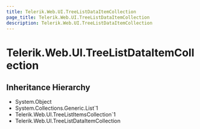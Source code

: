 ```yaml
---
title: Telerik.Web.UI.TreeListDataItemCollection
page_title: Telerik.Web.UI.TreeListDataItemCollection
description: Telerik.Web.UI.TreeListDataItemCollection
---
```


# Telerik.Web.UI.TreeListDataItemCollection

## Inheritance Hierarchy

* System.Object
* System.Collections.Generic.List`1
* Telerik.Web.UI.TreeListItemsCollection`1
* Telerik.Web.UI.TreeListDataItemCollection

